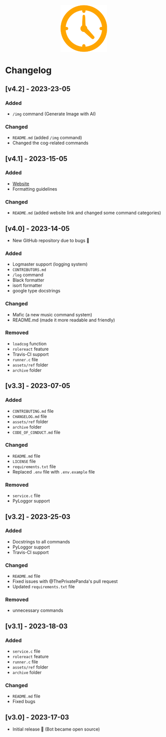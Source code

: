 <div align="center">
  <img src="assets/changelog.png" height="150px">
</div>

# Changelog

## [v4.2] - 2023-23-05
### Added
- `/img` command (Generate Image with AI)

### Changed
- `README.md` (added `/img` command)
- Changed the cog-related commands

## [v4.1] - 2023-15-05
### Added
- [Website](https://w1l7dev.github.io/Devbot/)
- Formatting guidelines

### Changed
- `README.md` (added website link and changed some command categories)

## [v4.0] - 2023-14-05
- New GitHub repository due to bugs 🐛

### Added
- Logmaster support (logging system)
- `CONTRIBUTORS.md`
- `/log` command
- Black formatter
- isort formatter
- google type docstrings

### Changed
- Mafic (a new music command system)
- README.md (made it more readable and friendly)

### Removed
- `loadcog` function
- `rolereact` feature
- Travis-CI support
- `runner.c` file
- `assets/ref` folder
- `archive` folder

## [v3.3] - 2023-07-05
### Added
- `CONTRIBUTING.md` file
- `CHANGELOG.md` file
- `assets/ref` folder
- `archive` folder
- `CODE_OF_CONDUCT.md` file

### Changed
- `README.md` file
- `LICENSE` file
- `requirements.txt` file
- Replaced `.env` file with `.env.example` file

### Removed
- `service.c` file
- PyLoggor support

## [v3.2] - 2023-25-03
### Added
- Docstrings to all commands
- PyLoggor support
- Travis-CI support

### Changed
- `README.md` file
- Fixed issues with @ThePrivatePanda's pull request
- Updated `requirements.txt` file

### Removed
- unnecessary commands

## [v3.1] - 2023-18-03
### Added
- `service.c` file
- `rolereact` feature
- `runner.c` file
- `assets/ref` folder
- `archive` folder

### Changed
- `README.md` file
- Fixed bugs

## [v3.0] - 2023-17-03
- Initial release 🎉 (Bot became open source)